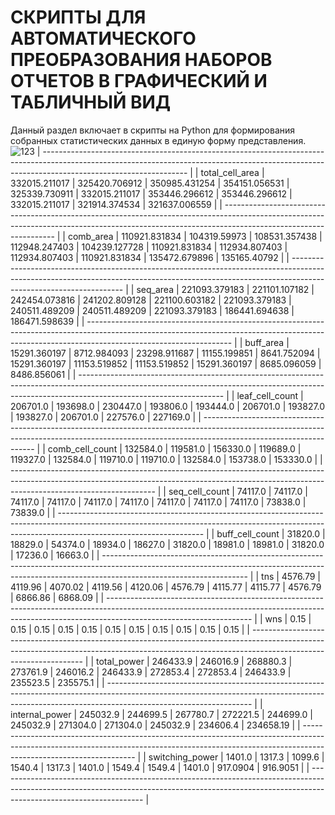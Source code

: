 # СКРИПТЫ ДЛЯ АВТОМАТИЧЕСКОГО ПРЕОБРАЗОВАНИЯ НАБОРОВ ОТЧЕТОВ В ГРАФИЧЕСКИЙ И ТАБЛИЧНЫЙ ВИД
Данный раздел включает в скрипты на Python для формирования собранных статистических данных в единую форму представления.
![123](https://github.com/Rozenroze/DATASET_RISCV/assets/131447538/90bc8154-cf9f-4907-aa7b-11afe1a49b03)
 | ------------------------------------------------------------------------------------------------------------------------------------------------------------------------------------------------ |
 | total_cell_area | 332015.211017	| 325420.706912	| 350985.431254	| 354151.056531	| 325339.730911	| 332015.211017	| 353446.296612	| 353446.296612	| 332015.211017	| 321914.374534	| 321637.006559	| 
 | ------------------------------------------------------------------------------------------------------------------------------------------------------------------------------------------------ |
 | comb_area	     | 110921.831834	| 104319.59973	| 108531.357438	| 112948.247403	| 104239.127728	| 110921.831834	| 112934.807403	| 112934.807403	| 110921.831834	| 135472.679896	| 135165.40792	|
 | ------------------------------------------------------------------------------------------------------------------------------------------------------------------------------------------------ |
 | seq_area	       | 221093.379183	| 221101.107182	| 242454.073816	| 241202.809128	| 221100.603182	| 221093.379183	| 240511.489209	| 240511.489209	| 221093.379183	| 186441.694638	| 186471.598639	|
 | ------------------------------------------------------------------------------------------------------------------------------------------------------------------------------------------------ |
 | buff_area	     | 15291.360197	  | 8712.984093	  | 23298.911687	| 11155.199851	| 8641.752094	  | 15291.360197	| 11153.519852	| 11153.519852	| 15291.360197	| 8685.096059	  | 8486.856061	  |
 | ------------------------------------------------------------------------------------------------------------------------------------------------------------------------------------------------ |
 | leaf_cell_count | 206701.0	      | 193698.0	    | 230447.0	    | 193806.0	    | 193444.0	    | 206701.0	    | 193827.0		  | 193827.0	    | 206701.0	    | 227576.0	    | 227169.0	    |
 | ------------------------------------------------------------------------------------------------------------------------------------------------------------------------------------------------ |
 | comb_cell_count | 132584.0	      | 119581.0	    | 156330.0	    | 119689.0	    | 119327.0	    | 132584.0	    | 119710.0	   	| 119710.0	    | 132584.0	    | 153738.0	    | 153330.0	    |
 | ------------------------------------------------------------------------------------------------------------------------------------------------------------------------------------------------ |
 | seq_cell_count	 | 74117.0	      | 74117.0	      | 74117.0	      | 74117.0	      | 74117.0	      | 74117.0	      | 74117.0	     	| 74117.0	      | 74117.0	      | 73838.0	      | 73839.0       |
 | ------------------------------------------------------------------------------------------------------------------------------------------------------------------------------------------------ |
 | buff_cell_count | 31820.0	      | 18829.0	      | 54374.0	      | 18934.0	      | 18627.0	      | 31820.0	      | 18981.0		    | 18981.0	      | 31820.0	      | 17236.0	      | 16663.0	      |
 | ------------------------------------------------------------------------------------------------------------------------------------------------------------------------------------------------ |
 | tns	           | 4576.79	      | 4119.96	      | 4070.02	      | 4119.56	      | 4120.06	      | 4576.79	      | 4115.77	     	| 4115.77	      | 4576.79	      | 6866.86	      | 6868.09	      |
 | ------------------------------------------------------------------------------------------------------------------------------------------------------------------------------------------------ |
 | wns	           | 0.15	          | 0.15	        | 0.15	        | 0.15	        | 0.15	        | 0.15	        | 0.15	      	| 0.15	        | 0.15	        | 0.15	        | 0.15	        |
 | ------------------------------------------------------------------------------------------------------------------------------------------------------------------------------------------------ |
 | total_power	   | 246433.9	      | 246016.9	    | 268880.3	    | 273761.9	    | 246016.2	    | 246433.9	    | 272853.4	  	| 272853.4	    | 246433.9	    | 235523.5	    | 235575.1	    |
 | ------------------------------------------------------------------------------------------------------------------------------------------------------------------------------------------------ |
 | internal_power	 | 245032.9       | 244699.5	    | 267780.7	    | 272221.5	    | 244699.0	    | 245032.9     	| 271304.0	    |	271304.0	    | 245032.9	    | 234606.4	    | 234658.19	    |
 | ------------------------------------------------------------------------------------------------------------------------------------------------------------------------------------------------ |
 | switching_power | 1401.0	        | 1317.3	      | 1099.6	      | 1540.4	      | 1317.3	      | 1401.0		    | 1549.4	    	| 1549.4	      | 1401.0	      | 917.0904	    | 916.9051	    |
 | ------------------------------------------------------------------------------------------------------------------------------------------------------------------------------------------------ |
